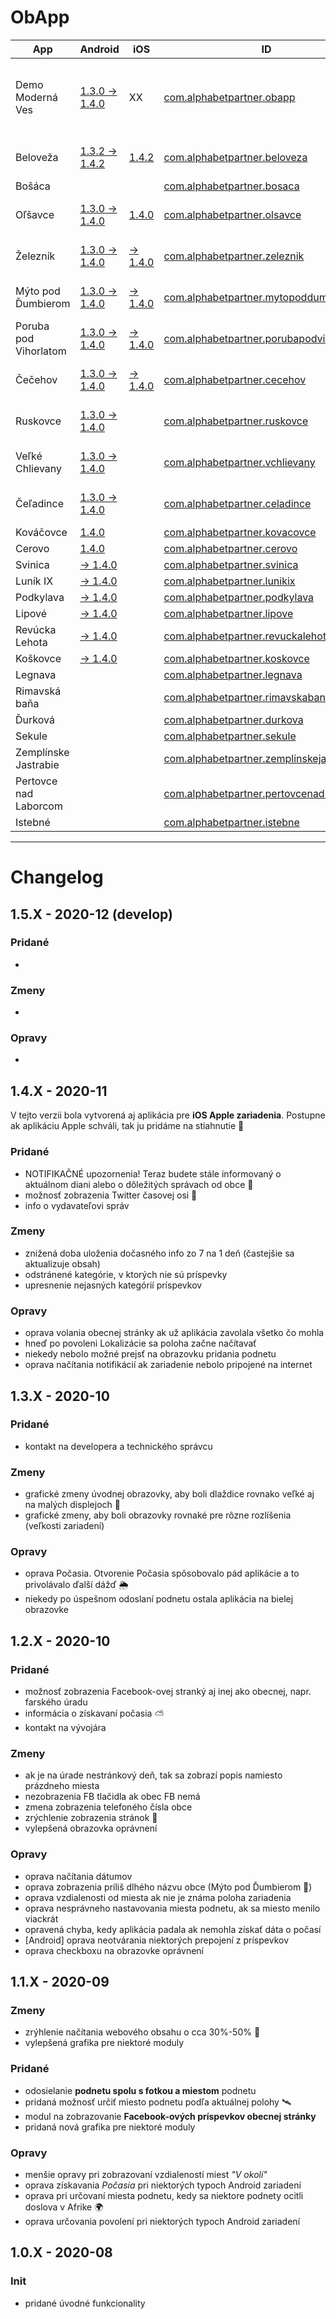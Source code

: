 ﻿# ObApp

| App | Android | iOS | ID | Build |
|-----|-----|-----|-----|-----|
|Demo Moderná Ves|[1.3.0 -> 1.4.0](https://play.google.com/store/apps/details?id=com.alphabetpartner.obapp)|XX|[com.alphabetpartner.obapp](https://raw.githubusercontent.com/Martinedo/ObApp_promoting/master/modernaVes.md)|[![Build status](https://build.appcenter.ms/v0.1/apps/b1f51bfc-c618-4813-8471-ec5bd3cc5318/branches/master/badge)](https://appcenter.ms)[![Build status](https://build.appcenter.ms/v0.1/apps/aa1c0f0e-50ed-47ee-b420-3cef414768a1/branches/master/badge)](https://appcenter.ms)|
|Beloveža|[1.3.2 -> 1.4.2](https://play.google.com/store/apps/details?id=com.alphabetpartner.beloveza)|[1.4.2](https://apps.apple.com/sk/app/beloveža/id1536810459?l=sk)|[com.alphabetpartner.beloveza](https://raw.githubusercontent.com/Martinedo/ObApp_promoting/master/beloveza.md)|[![Build status](https://build.appcenter.ms/v0.1/apps/c39c5fd6-843a-4fdc-aaa2-eb40bbff5267/branches/master/badge)](https://appcenter.ms)|
|Bošáca|        ||[com.alphabetpartner.bosaca](https://raw.githubusercontent.com/Martinedo/ObApp_promoting/master/bosaca.md)|        |
|Oľšavce|[1.3.0 -> 1.4.0](https://play.google.com/store/apps/details?id=com.alphabetpartner.olsavce)|[1.4.0](https://apps.apple.com/sk/app/oľšavce/id1539213777?l=sk)|[com.alphabetpartner.olsavce](https://raw.githubusercontent.com/Martinedo/ObApp_promoting/master/olsavce.md)|[![Build status](https://build.appcenter.ms/v0.1/apps/b298e146-3e66-47af-a916-5433d2694ba7/branches/master/badge)](https://appcenter.ms)|
|Železník|[1.3.0 -> 1.4.0](https://play.google.com/store/apps/details?id=com.alphabetpartner.zeleznik)|[-> 1.4.0](https://apps.apple.com/sk/app/železník/id1539213692?l=sk)|[com.alphabetpartner.zeleznik](https://raw.githubusercontent.com/Martinedo/ObApp_promoting/master/zeleznik.md)|[![Build status](https://build.appcenter.ms/v0.1/apps/8de0c863-03f0-4b80-9e54-73184c871dec/branches/master/badge)](https://appcenter.ms)|
|Mýto pod Ďumbierom|[1.3.0 -> 1.4.0](https://play.google.com/store/apps/details?id=com.alphabetpartner.mytopoddumbierom)|[-> 1.4.0](https://apps.apple.com/sk/app/mýto-pod-ďumbierom/id1539214091?l=sk)|[com.alphabetpartner.mytopoddumbierom](https://raw.githubusercontent.com/Martinedo/ObApp_promoting/master/mytopoddumbierom.md)|[![Build status](https://build.appcenter.ms/v0.1/apps/7507fdbc-a8b4-471c-b01b-098fd6dc910b/branches/master/badge)](https://appcenter.ms)|
|Poruba pod Vihorlatom|[1.3.0 -> 1.4.0](https://play.google.com/store/apps/details?id=com.alphabetpartner.porubapodvihorlatom)|[-> 1.4.0](https://apps.apple.com/sk/app/poruba-pod-vihorlatom/id1539214053?l=sk)|[com.alphabetpartner.porubapodvihorlatom](https://raw.githubusercontent.com/Martinedo/ObApp_promoting/master/porubapodvihorlatom.md)|[![Build status](https://build.appcenter.ms/v0.1/apps/7da68df2-b800-47cb-bd12-a20890cfd275/branches/master/badge)](https://appcenter.ms)|
|Čečehov|[1.3.0 -> 1.4.0](https://play.google.com/store/apps/details?id=com.alphabetpartner.cecehov)|[-> 1.4.0](https://apps.apple.com/sk/app/čečehov/id1539214203?l=sk)|[com.alphabetpartner.cecehov](https://raw.githubusercontent.com/Martinedo/ObApp_promoting/master/cecehov.md)|[![Build status](https://build.appcenter.ms/v0.1/apps/790e443b-4682-4cde-81a1-f701129806c6/branches/master/badge)](https://appcenter.ms)|
|Ruskovce|[1.3.0 -> 1.4.0](https://play.google.com/store/apps/details?id=com.alphabetpartner.ruskovce)||[com.alphabetpartner.ruskovce](https://raw.githubusercontent.com/Martinedo/ObApp_promoting/master/ruskovce.md)|[![Build status](https://build.appcenter.ms/v0.1/apps/0c47b5c8-8394-4cf4-ba98-a4f65e34f483/branches/master/badge)](https://appcenter.ms)|
|Veľké Chlievany|[1.3.0 -> 1.4.0](https://play.google.com/store/apps/details?id=com.alphabetpartner.vchlievany)||[com.alphabetpartner.vchlievany](https://raw.githubusercontent.com/Martinedo/ObApp_promoting/master/velkechlievany.md)|[![Build status](https://build.appcenter.ms/v0.1/apps/9dbd8e8b-5348-449c-87c3-780089d29905/branches/master/badge)](https://appcenter.ms)|
|Čeľadince|[1.3.0 -> 1.4.0](https://play.google.com/store/apps/details?id=com.alphabetpartner.celadince)||[com.alphabetpartner.celadince](https://raw.githubusercontent.com/Martinedo/ObApp_promoting/master/celadince.md)|[![Build status](https://build.appcenter.ms/v0.1/apps/bd5c7a12-89af-4d2a-93cf-31defbdd69b1/branches/master/badge)](https://appcenter.ms)|
|Kováčovce|[1.4.0](https://play.google.com/store/apps/details?id=com.alphabetpartner.kovacovce)||[com.alphabetpartner.kovacovce](https://raw.githubusercontent.com/Martinedo/ObApp_promoting/master/kovacovce.md)||
|Cerovo|[1.4.0](https://play.google.com/store/apps/details?id=com.alphabetpartner.cerovo)||[com.alphabetpartner.cerovo](https://raw.githubusercontent.com/Martinedo/ObApp_promoting/master/cerovo.md)||
|Svinica|[-> 1.4.0](https://play.google.com/store/apps/details?id=com.alphabetpartner.svinica)||[com.alphabetpartner.svinica](https://raw.githubusercontent.com/Martinedo/ObApp_promoting/master/svinica.md)||
|Luník IX|[-> 1.4.0](https://play.google.com/store/apps/details?id=com.alphabetpartner.lunikix)||[com.alphabetpartner.lunikix](https://raw.githubusercontent.com/Martinedo/ObApp_promoting/master/lunikix.md)||
|Podkylava|[-> 1.4.0](https://play.google.com/store/apps/details?id=com.alphabetpartner.podkylava)||[com.alphabetpartner.podkylava](https://raw.githubusercontent.com/Martinedo/ObApp_promoting/master/podkylava.md)||
|Lipové|[-> 1.4.0](https://play.google.com/store/apps/details?id=com.alphabetpartner.lipove)||[com.alphabetpartner.lipove](https://raw.githubusercontent.com/Martinedo/ObApp_promoting/master/lipove.md)||
|Revúcka Lehota|[-> 1.4.0](https://play.google.com/store/apps/details?id=com.alphabetpartner.revuckalehota)||[com.alphabetpartner.revuckalehota](https://raw.githubusercontent.com/Martinedo/ObApp_promoting/master/revuckalehota.md)||
|Koškovce|[-> 1.4.0](https://play.google.com/store/apps/details?id=com.alphabetpartner.koskovce)||[com.alphabetpartner.koskovce](https://raw.githubusercontent.com/Martinedo/ObApp_promoting/master/koskovce.md)||
|Legnava|[](https://play.google.com/store/apps/details?id=com.alphabetpartner.legnava)||[com.alphabetpartner.legnava](https://raw.githubusercontent.com/Martinedo/ObApp_promoting/master/legnava.md)||
|Rimavská baňa|[](https://play.google.com/store/apps/details?id=com.alphabetpartner.rimavskabana)||[com.alphabetpartner.rimavskabana](https://raw.githubusercontent.com/Martinedo/ObApp_promoting/master/rimavskabana.md)||
|Ďurková|[](https://play.google.com/store/apps/details?id=com.alphabetpartner.durkova)||[com.alphabetpartner.durkova](https://raw.githubusercontent.com/Martinedo/ObApp_promoting/master/durkova.md)||
|Sekule|[](https://play.google.com/store/apps/details?id=com.alphabetpartner.sekule)||[com.alphabetpartner.sekule](https://raw.githubusercontent.com/Martinedo/ObApp_promoting/master/sekule.md)||
|Zemplínske Jastrabie|[](https://play.google.com/store/apps/details?id=com.alphabetpartner.zemplinskejastrabie)||[com.alphabetpartner.zemplinskejastrabie](https://raw.githubusercontent.com/Martinedo/ObApp_promoting/master/zemplinskejastrabie.md)||
|Pertovce nad Laborcom|[](https://play.google.com/store/apps/details?id=com.alphabetpartner.pertovcenadlaborcom)||[com.alphabetpartner.pertovcenadlaborcom](https://raw.githubusercontent.com/Martinedo/ObApp_promoting/master/pertovcenadlaborcom.md)||
|Istebné|[](https://play.google.com/store/apps/details?id=com.alphabetpartner.istebne)||[com.alphabetpartner.istebne](https://raw.githubusercontent.com/Martinedo/ObApp_promoting/master/istebne.md)||
****

# Changelog

## 1.5.X - 2020-12 (develop)

### Pridané
- 

### Zmeny
- 

### Opravy
-

## 1.4.X - 2020-11

V tejto verzii bola vytvorená aj aplikácia pre **iOS Apple zariadenia**. Postupne ak aplikáciu Apple schváli, tak ju pridáme na stiahnutie 🍏

### Pridané
- NOTIFIKAČNÉ upozornenia! Teraz budete stále informovaný o aktuálnom diani alebo o dôležitých správach od obce 🔔
- možnosť zobrazenia Twitter časovej osi 🐤
- info o vydavateľovi správ

### Zmeny
- znižená doba uloženia dočasného info zo 7 na 1 deň (častejšie sa aktualizuje obsah)
- odstránené kategórie, v ktorých nie sú príspevky
- upresnenie nejasných kategórií príspevkov

### Opravy
- oprava volania obecnej stránky ak už aplikácia zavolala všetko čo mohla
- hneď po povoleni Lokalizácie sa poloha začne načítavať
- niekedy nebolo možné prejsť na obrazovku pridania podnetu
- oprava načítania notifikácií ak zariadenie nebolo pripojené na internet

## 1.3.X - 2020-10

### Pridané
- kontakt na developera a technického správcu

### Zmeny
- grafické zmeny úvodnej obrazovky, aby boli dlaždice rovnako veľké aj na malých displejoch 📱 
- grafické zmeny, aby boli obrazovky rovnaké pre rôzne rozlíšenia (veľkosti zariadení)

### Opravy
- oprava Počasia. Otvorenie Počasia spôsobovalo pád aplikácie a to privolávalo ďalší dážď 🌦️
- niekedy po úspešnom odoslaní podnetu ostala aplikácia na bielej obrazovke

## 1.2.X - 2020-10

### Pridané
- možnosť zobrazenia Facebook-ovej stranký aj inej ako obecnej, napr. farského úradu
- informácia o získavaní počasia ⛅
- kontakt na vývojára

### Zmeny
- ak je na úrade nestránkový deň, tak sa zobrazí popis namiesto prázdneho miesta
- nezobrazenia FB tlačidla ak obec FB nemá
- zmena zobrazenia telefoného čísla obce
- zrýchlenie zobrazenia stránok 🚀
- vylepšená obrazovka oprávnení

### Opravy
- oprava načítania dátumov
- oprava zobrazenia príliš dlhého názvu obce (Mýto pod Ďumbierom 👀)
- oprava vzdialenosti od miesta ak nie je známa poloha zariadenia
- oprava nesprávneho nastavovania miesta podnetu, ak sa miesto menilo viackrát
- opravená chyba, kedy aplikácia padala ak nemohla získať dáta o počasí
- [Android] oprava neotvárania niektorých prepojení z príspevkov
- oprava checkboxu na obrazovke oprávnení

## 1.1.X - 2020-09

### Zmeny
- zrýhlenie načítania webového obsahu o cca 30%-50% 🚀
- vylepšená grafika pre niektoré moduly

### Pridané
- odosielanie **podnetu spolu s fotkou a miestom** podnetu
- pridaná možnosť určiť miesto podnetu podľa aktuálnej polohy 🛰️
- modul na zobrazovanie **Facebook-ových príspevkov obecnej stránky**
- pridaná nová grafika pre niektoré moduly

### Opravy
- menšie opravy pri zobrazovaní vzdialeností miest *"V okolí"*
- oprava získavania *Počasia* pri niektorých typoch Android zariadení
- oprava pri určovaní miesta podnetu, kedy sa niektore podnety ocitli doslova v Afrike 🌍
- oprava určovania povolení pri niektorých typoch Android zariadení

## 1.0.X - 2020-08

### Init
- pridané úvodné funkcionality
